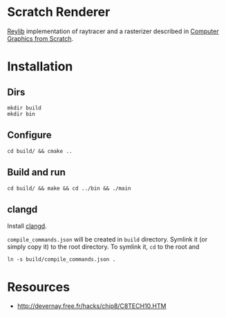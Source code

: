 # Scratch Renderer

[Reylib](https://www.raylib.com/) implementation of raytracer and a rasterizer described in [Computer Graphics from Scratch](https://www.gabrielgambetta.com/computer-graphics-from-scratch/).

# Installation

## Dirs

```
mkdir build
mkdir bin
```

## Configure

```
cd build/ && cmake ..
```

## Build and run

```
cd build/ && make && cd ../bin && ./main
```

## clangd

Install [clangd](https://clangd.llvm.org/installation.html).

`compile_commands.json` will be created in `build` directory. Symlink it (or simply copy it) to the root directory. To symlink it, `cd` to the root and

```
ln -s build/compile_commands.json .
```

# Resources

- http://devernay.free.fr/hacks/chip8/C8TECH10.HTM
